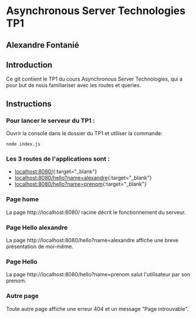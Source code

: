 # Asynchronous Server Technologies TP1
## Alexandre Fontanié

## Introduction
Ce git contient le TP1 du cours Asynchronous Server Technologies, qui a pour but de nous familiariser avec les routes et queries.


## Instructions

### Pour lancer le serveur du TP1 :  
Ouvrir la console dans le dossier du TP1 et utiliser la commande:
```
node index.js
```

### Les 3 routes de l'applications sont :  
- [localhost:8080/](http://localhost:8080/){:target="_blank"}
- [localhost:8080/hello?name=alexandre](http://localhost:8080/hello?name=alexandre){:target="_blank"}
- [localhost:8080/hello?name=prenom](http://localhost:8080/hello?name=prenom){:target="_blank"}

### Page home  
La page http://localhost:8080/ racine décrit le fonctionnement du serveur.

### Page Hello alexandre
La page http://localhost:8080/hello?name=alexandre affiche une breve présentation de moi-même.

### Page Hello
La page http://localhost:8080/hello?name=prenom salut l'utilisateur par son prenom.

### Autre page
Toute autre page affiche une erreur 404 et un message "Page introuvable".
